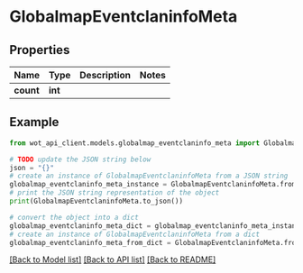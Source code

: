 # GlobalmapEventclaninfoMeta


## Properties

Name | Type | Description | Notes
------------ | ------------- | ------------- | -------------
**count** | **int** |  | 

## Example

```python
from wot_api_client.models.globalmap_eventclaninfo_meta import GlobalmapEventclaninfoMeta

# TODO update the JSON string below
json = "{}"
# create an instance of GlobalmapEventclaninfoMeta from a JSON string
globalmap_eventclaninfo_meta_instance = GlobalmapEventclaninfoMeta.from_json(json)
# print the JSON string representation of the object
print(GlobalmapEventclaninfoMeta.to_json())

# convert the object into a dict
globalmap_eventclaninfo_meta_dict = globalmap_eventclaninfo_meta_instance.to_dict()
# create an instance of GlobalmapEventclaninfoMeta from a dict
globalmap_eventclaninfo_meta_from_dict = GlobalmapEventclaninfoMeta.from_dict(globalmap_eventclaninfo_meta_dict)
```
[[Back to Model list]](../README.md#documentation-for-models) [[Back to API list]](../README.md#documentation-for-api-endpoints) [[Back to README]](../README.md)


